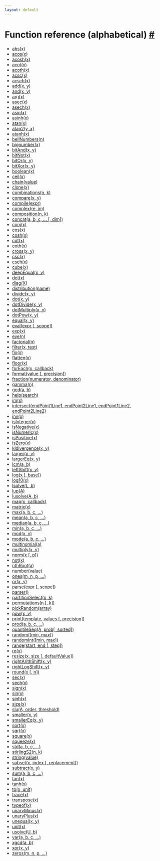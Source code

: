 ```yaml
---
layout: default
---
```


<h1 id="function-reference-alphabetical">Function reference (alphabetical) <a href="#function-reference-alphabetical" title="Permalink">#</a></h1>

- [abs(x)](abs.html)
- [acos(x)](acos.html)
- [acosh(x)](acosh.html)
- [acot(x)](acot.html)
- [acoth(x)](acoth.html)
- [acsc(x)](acsc.html)
- [acsch(x)](acsch.html)
- [add(x, y)](add.html)
- [and(x, y)](and.html)
- [arg(x)](arg.html)
- [asec(x)](asec.html)
- [asech(x)](asech.html)
- [asin(x)](asin.html)
- [asinh(x)](asinh.html)
- [atan(x)](atan.html)
- [atan2(y, x)](atan2.html)
- [atanh(x)](atanh.html)
- [bellNumbers(n)](bellNumbers.html)
- [bignumber(x)](bignumber.html)
- [bitAnd(x, y)](bitAnd.html)
- [bitNot(x)](bitNot.html)
- [bitOr(x, y)](bitOr.html)
- [bitXor(x, y)](bitXor.html)
- [boolean(x)](boolean.html)
- [ceil(x)](ceil.html)
- [chain(value)](chain.html)
- [clone(x)](clone.html)
- [combinations(n, k)](combinations.html)
- [compare(x, y)](compare.html)
- [compile(expr)](compile.html)
- [complex(re, im)](complex.html)
- [composition(n, k)](composition.html)
- [concat(a, b, c, ... [, dim])](concat.html)
- [conj(x)](conj.html)
- [cos(x)](cos.html)
- [cosh(x)](cosh.html)
- [cot(x)](cot.html)
- [coth(x)](coth.html)
- [cross(x, y)](cross.html)
- [csc(x)](csc.html)
- [csch(x)](csch.html)
- [cube(x)](cube.html)
- [deepEqual(x, y)](deepEqual.html)
- [det(x)](det.html)
- [diag(X)](diag.html)
- [distribution(name)](distribution.html)
- [divide(x, y)](divide.html)
- [dot(x, y)](dot.html)
- [dotDivide(x, y)](dotDivide.html)
- [dotMultiply(x, y)](dotMultiply.html)
- [dotPow(x, y)](dotPow.html)
- [equal(x, y)](equal.html)
- [eval(expr [, scope])](eval.html)
- [exp(x)](exp.html)
- [eye(n)](eye.html)
- [factorial(n)](factorial.html)
- [filter(x, test)](filter.html)
- [fix(x)](fix.html)
- [flatten(x)](flatten.html)
- [floor(x)](floor.html)
- [forEach(x, callback)](forEach.html)
- [format(value [, precision])](format.html)
- [fraction(numerator, denominator)](fraction.html)
- [gamma(n)](gamma.html)
- [gcd(a, b)](gcd.html)
- [help(search)](help.html)
- [im(x)](im.html)
- [intersect(endPoint1Line1, endPoint2Line1, endPoint1Line2, endPoint2Line2)](intersect.html)
- [inv(x)](inv.html)
- [isInteger(x)](isInteger.html)
- [isNegative(x)](isNegative.html)
- [isNumeric(x)](isNumeric.html)
- [isPositive(x)](isPositive.html)
- [isZero(x)](isZero.html)
- [kldivergence(x, y)](kldivergence.html)
- [larger(x, y)](larger.html)
- [largerEq(x, y)](largerEq.html)
- [lcm(a, b)](lcm.html)
- [leftShift(x, y)](leftShift.html)
- [log(x [, base])](log.html)
- [log10(x)](log10.html)
- [lsolve(L, b)](lsolve.html)
- [lup(A)](lup.html)
- [lusolve(A, b)](lusolve.html)
- [map(x, callback)](map.html)
- [matrix(x)](matrix.html)
- [max(a, b, c, ...)](max.html)
- [mean(a, b, c, ...)](mean.html)
- [median(a, b, c, ...)](median.html)
- [min(a, b, c, ...)](min.html)
- [mod(x, y)](mod.html)
- [mode(a, b, c, ...)](mode.html)
- [multinomial(a)](multinomial.html)
- [multiply(x, y)](multiply.html)
- [norm(x [, p])](norm.html)
- [not(x)](not.html)
- [nthRoot(a)](nthRoot.html)
- [number(value)](number.html)
- [ones(m, n, p, ...)](ones.html)
- [or(x, y)](or.html)
- [parse(expr [, scope])](parse.html)
- [parser()](parser.html)
- [partitionSelect(x, k)](partitionSelect.html)
- [permutations(n [, k])](permutations.html)
- [pickRandom(array)](pickRandom.html)
- [pow(x, y)](pow.html)
- [print(template, values [, precision])](print.html)
- [prod(a, b, c, ...)](prod.html)
- [quantileSeq(A, prob[, sorted])](quantileSeq.html)
- [random([min, max])](random.html)
- [randomInt([min, max])](randomInt.html)
- [range(start, end [, step])](range.html)
- [re(x)](re.html)
- [resize(x, size [, defaultValue])](resize.html)
- [rightArithShift(x, y)](rightArithShift.html)
- [rightLogShift(x, y)](rightLogShift.html)
- [round(x [, n])](round.html)
- [sec(x)](sec.html)
- [sech(x)](sech.html)
- [sign(x)](sign.html)
- [sin(x)](sin.html)
- [sinh(x)](sinh.html)
- [size(x)](size.html)
- [slu(A, order, threshold)](slu.html)
- [smaller(x, y)](smaller.html)
- [smallerEq(x, y)](smallerEq.html)
- [sort(x)](sort.html)
- [sqrt(x)](sqrt.html)
- [square(x)](square.html)
- [squeeze(x)](squeeze.html)
- [std(a, b, c, ...)](std.html)
- [stirlingS2(n, k)](stirlingS2.html)
- [string(value)](string.html)
- [subset(x, index [, replacement])](subset.html)
- [subtract(x, y)](subtract.html)
- [sum(a, b, c, ...)](sum.html)
- [tan(x)](tan.html)
- [tanh(x)](tanh.html)
- [to(x, unit)](to.html)
- [trace(x)](trace.html)
- [transpose(x)](transpose.html)
- [typeof(x)](typeof.html)
- [unaryMinus(x)](unaryMinus.html)
- [unaryPlus(x)](unaryPlus.html)
- [unequal(x, y)](unequal.html)
- [unit(x)](unit.html)
- [usolve(U, b)](usolve.html)
- [var(a, b, c, ...)](var.html)
- [xgcd(a, b)](xgcd.html)
- [xor(x, y)](xor.html)
- [zeros(m, n, p, ...)](zeros.html)